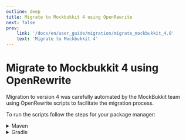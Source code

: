 ```yaml
---
outline: deep
title: Migrate to Mockbukkit 4 using OpenRewrite
next: false
prev:
    link: '/docs/en/user_guide/migration/migrate_mockbukkit_4.0'
    text: 'Migrate to Mockbukkit 4'
---
```


# Migrate to Mockbukkit 4 using OpenRewrite

Migration to version 4 was carefully automated by the MockBukkit team using OpenRewrite scripts to
facilitate the migration process.

To run the scripts follow the steps for your package manager:

<details>
    <summary>Maven</summary>

```bash
mvn org.openrewrite.maven:rewrite-maven-plugin:run \
    # TODO: Create command to migrate
```

</details>

<details>
    <summary>Gradle</summary>

```bash
gradle rewriteRun \
    # TODO: Create command to migrate
```

</details>